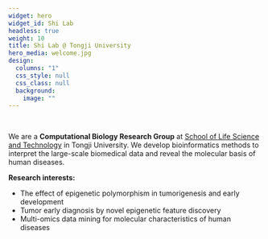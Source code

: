 ```yaml
---
widget: hero
widget_id: Shi Lab
headless: true
weight: 10
title: Shi Lab @ Tongji University
hero_media: welcome.jpg
design:
  columns: "1"
  css_style: null
  css_class: null
  background:
    image: ""
---
```

<br>

We are a **Computational Biology Research Group** at [School of Life Science and Technology](https://life.tongji.edu.cn/) in Tongji University. We develop bioinformatics methods to interpret the large-scale biomedical data and reveal the molecular basis of human diseases.

**Research interests:**

* The effect of epigenetic polymorphism in tumorigenesis and early development
* Tumor early diagnosis by novel epigenetic feature discovery
* Multi-omics data mining for molecular characteristics of human diseases